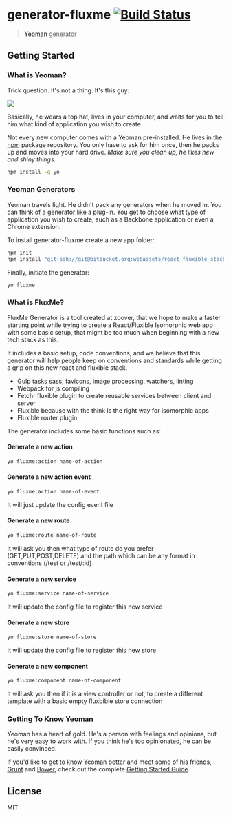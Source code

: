 # generator-fluxme [![Build Status](https://secure.travis-ci.org/abfx/generator-fluxme.png?branch=master)](https://travis-ci.org/abfx/generator-fluxme)

> [Yeoman](http://yeoman.io) generator


## Getting Started

### What is Yeoman?

Trick question. It's not a thing. It's this guy:

![](http://i.imgur.com/JHaAlBJ.png)

Basically, he wears a top hat, lives in your computer, and waits for you to tell him what kind of application you wish to create.

Not every new computer comes with a Yeoman pre-installed. He lives in the [npm](https://npmjs.org) package repository. You only have to ask for him once, then he packs up and moves into your hard drive. *Make sure you clean up, he likes new and shiny things.*

```bash
npm install -g yo
```

### Yeoman Generators

Yeoman travels light. He didn't pack any generators when he moved in. You can think of a generator like a plug-in. You get to choose what type of application you wish to create, such as a Backbone application or even a Chrome extension.

To install generator-fluxme create a new app folder:

```bash
npm init
npm install "git+ssh://git@bitbucket.org:webassets/react_fluxible_stack_generator.git" --save-dev
```

Finally, initiate the generator:

```bash
yo fluxme
```

### What is FluxMe?

FluxMe Generator is a tool created at zoover, that we hope to make a faster starting point while trying to create a React/Fluxible Isomorphic web app with some basic setup, that might be too much when beginning with a new tech stack as this.

It includes a basic setup, code conventions, and we believe that this generator will help people keep on conventions and standards while getting a grip on this new react and fluxible stack.

- Gulp tasks sass, favicons, image processing, watchers, linting
- Webpack for js compiling 
- Fetchr fluxible plugin to create reusable services between client and server
- Fluxible because with the think is the right way for isomorphic apps
- Fluxible router plugin 

The generator includes some basic functions such as:

#### Generate a new action
```bash
yo fluxme:action name-of-action
```

#### Generate a new action event
```bash
yo fluxme:action name-of-event
```
It will just update the config event file

#### Generate a new route
```bash
yo fluxme:route name-of-route
```
It will ask you then what type of route do you prefer (GET,PUT,POST,DELETE) and the path which can be any format in conventions (/test or /test/:id)

#### Generate a new service
```bash
yo fluxme:service name-of-service
```
It will update the config file to register this new service

#### Generate a new store
```bash
yo fluxme:store name-of-store
```
It will update the config file to register this new store

#### Generate a new component
```bash
yo fluxme:component name-of-component
```
It will ask you then if it is a view controller or not, to create a different template with a basic empty fluxbible store connection

### Getting To Know Yeoman

Yeoman has a heart of gold. He's a person with feelings and opinions, but he's very easy to work with. If you think he's too opinionated, he can be easily convinced.

If you'd like to get to know Yeoman better and meet some of his friends, [Grunt](http://gruntjs.com) and [Bower](http://bower.io), check out the complete [Getting Started Guide](https://github.com/yeoman/yeoman/wiki/Getting-Started).


## License

MIT